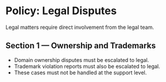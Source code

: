 # Policy: Legal Disputes

Legal matters require direct involvement from the legal team.

## Section 1 — Ownership and Trademarks
- Domain ownership disputes must be escalated to legal.  
- Trademark violation reports must also be escalated to legal.  
- These cases must not be handled at the support level.  
